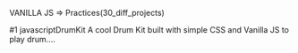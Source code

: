 VANILLA JS => Practices(30_diff_projects)

#1 javascriptDrumKit
A cool Drum Kit built with simple CSS and Vanilla JS to play drum....

